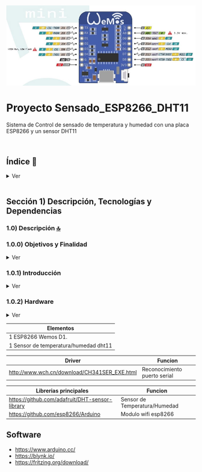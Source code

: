 ![Index app](./doc/assets/img/wemos.jpg)

# Proyecto Sensado_ESP8266_DHT11
Sistema de Control de sensado de temperatura y humedad con una placa ESP8266 y un sensor DHT11

<br>

## Índice 📜

<details>
 <summary> Ver </summary>
 
 <br>
 
### Sección 1) Descripción, Tecnologías y Referencias

 - [1.0) Descripción del Proyecto.](#10-descripción-)
    - [1.0.0) Objetivos y Finalidad.](#100-objetivos-y-finalidad)
    - [1.0.1) Introducción.](#101-introducción)
    - [1.0.2) Hardware.](#102-hardware)
    - [1.0.3) Software.](#103-software)
    - [1.0.4) Conclusiones.](#143-conclusiones)
    - [1.0.5) F.O.D.A](#105-foda)
 - [1.1) Ejecución del Proyecto.](#11-ejecución-del-proyecto-)
 - [1.2) Configurar un proyecto serverless desde cero](#12-configurar-un-proyecto-serverless-desde-cero-)
 - [1.3) Tecnologías.](#13-tecnologías-)
 - [1.4) Referencias.](#14-referencias-)

<br>

</details>



<br>

## Sección 1) Descripción, Tecnologías y Dependencias 


### 1.0) Descripción [🔝](#índice-) 

### 1.0.0) Objetivos y Finalidad

<details>
  <summary>Ver</summary>
 
 <br>

 El propósito de este proyecto es la inclusión tecnológica por parte del personal que se desempeña en el sector de salud, específicamente en laboratorios. Como así también aumentar el sistema de medición y control en logística.
La motivación surgió en base a implementar algún sistema que nos permita tener una cómoda medición de rangos de temperatura y humedad sin tener que preocuparnos constantemente sobre el aparato del laboratorio, darles prioridad a otras tareas, agilizar tiempos y tener un mejor control sobre el mismo.
El destinatario del proyecto será el personal que se implemente en el área de salud, puntualmente en el sector descrito previamente
La funcionalidad del proyecto es a un bajo costo de inversión, una implementación de un punto de sensado de temperatura y humedad controlado de forma automática y remota. El personal del sector podrá hacer uso de este sistema de sensado mediante una aplicación móvil, el uso de la misma es descrita en este informe.
Las metodologías para el funcionamiento del dispositivo son:

* Creación y estructuración del código del dispositivo de censado (Wemos d1 esp8266).

* Descarga y configuración de la aplicación Blynk.

* Diseño, implementación y configuración de plantilla de la app.

* Puesta a prueba del dispositivo y aplicación.


<br>

</details>



### 1.0.1) Introducción

<details>
  <summary>Ver</summary>
 
 <br>

 Mediante el surgimiento de la necesidad de tener un control en un ambiente de trabajo se planteó la posibilidad de realizar un punto de censado 
de temperatura y humedad en un ambiente no controlado de forma automática por parte del personal, incorporando la capacidad tecnológica a un bajo costo y una inversión de control y seguridad más apropiada. La problemática se presenta a nivel general en la inversión de automatismos en el sector productivo, salud, etc.
y la poca inversión de formación del personal en cuanto a tecnología concierne. Por eso con el proyecto presentado se implementa no solo un automatismo electrónico sino también la inclusión tecnológica del personal a este de forma que la interacción sea directa por el mismo.

En la etapa inicial del proyecto se realizo el conexionado del sistema electrónico a implementar y el diseño de software que este precisaba.
	En la segunda etapa del proyecto se confecciono el entorno de desarrollo (ide: arduino), mediante el cual se realizará y armara el programa principal de la placa ESP8266(núcleo lógico del proyecto), además de la confección del ide se implementaron las librerías necesarias para el funcionamiento del mismo junto con el sensor de temperatura y humedad (DHT11) y la app móvil de uso.
	La tercera etapa consistió en el desarrollo del programa que implementa el ESP8266 y el diseño de plantilla de la aplicación Blynk



<br>

</details>



### 1.0.2) Hardware

<details>
  <summary>Ver</summary>
 
 <br>

![Index app](./doc/assets/img/diagrama_conexion.png)

#### Características técnicas del Wemos d1 mini ESP8266:

* Velocidad: 80MHz/160MHz
* Flash: 4M bytes
* Tensión funcionamiento: 3.3V
* Entradas y salidas digitales: 11, todos (salvo el D0) con PWM, interrupciones, e I2C
* Entradas analógicas: 1 (Max. 3.2V)
* Conector Micro-USB.

#### Características técnicas del sensor DHT11:

* Alimentación: 3Vdc ≤ Vcc ≤ 5Vdc
* Rango de medición de temperatura: 0 a 50 °C
* Precisión de medición de temperatura: ±2.0 °C.
* Resolución Temperatura: 0.1°C
* Rango de medición de humedad: 20% a 90% RH.
* Precisión de medición de humedad: 4% RH.
* Resolución Humedad: 1% RH
* Tiempo de censado: 1 seg.



<br>

</details>










| Elementos | 
| ------------- | 
| 1 ESP8266 Wemos D1. |
| 1 Sensor de temperatura/humedad dht11 |


| Driver| Funcion |
| ------------- | ------------- |
| http://www.wch.cn/download/CH341SER_EXE.html | Reconocimiento puerto serial |


 Librerias principales| Funcion |
| ------------- | ------------- |
| https://github.com/adafruit/DHT-sensor-library | Sensor de Temperatura/Humedad |
| https://github.com/esp8266/Arduino  | Modulo wifi esp8266   |


## Software
- https://www.arduino.cc/
- https://blynk.io/
- https://fritzing.org/download/

